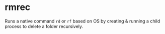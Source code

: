 # rmrec
Runs a native command `rd` or `rf` based on OS by creating &amp; running a child process to delete a folder recursively.
